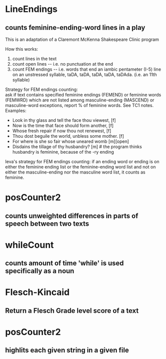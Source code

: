 # LineEndings
## counts feminine-ending-word lines in a play

This is an adaptation of a Claremont McKenna Shakespeare Clinic program 

How this works:
1) count lines in the text
2) count open lines -- i.e. no punctuation at the end 
3) count FEM endings -- i.e. words that end an iambic pentameter (I-5) line on an unstressed syllable, taDA, taDA, taDA, taDA, taDAda. (i.e. an 11th syllable) 


Strategy for FEM endings counting:  
ask if text contains specified feminine endings (FEMEND) or feminine words (FEMWRD) which are not listed among masculine-ending (MASCEND) or masculine-word exceptions, report % of feminine words.  See TC1 notes. 
Examples:
- Look in thy glass and tell the face thou viewest, [f]
- Now is the time that face should form another, [f]
- Whose fresh repair if now thou not renewest, [f]
- Thou dost beguile the world, unbless some mother. [f]
- For where is she so fair whose uneared womb [m][open]
- Disdains the tillage of thy husbandry? [m] # the program thinks husbandry is feminine, because of the -ry ending

Ieva's strategy for FEM endings counting:
if an ending word or ending is on 
either 
the feminine ending list 
or the feminine-ending word list
and 
not on either the masculine-ending 
nor the masculine word list, 
it counts as feminine. 

# posCounter2
## counts unweighted differences in parts of speech between two texts

# whileCount
## counts amount of time 'while' is used specifically as a noun

# Flesch-Kincaid
## Return a Flesch Grade level score of a text

# posCounter2
## highlits each given string in a given file
